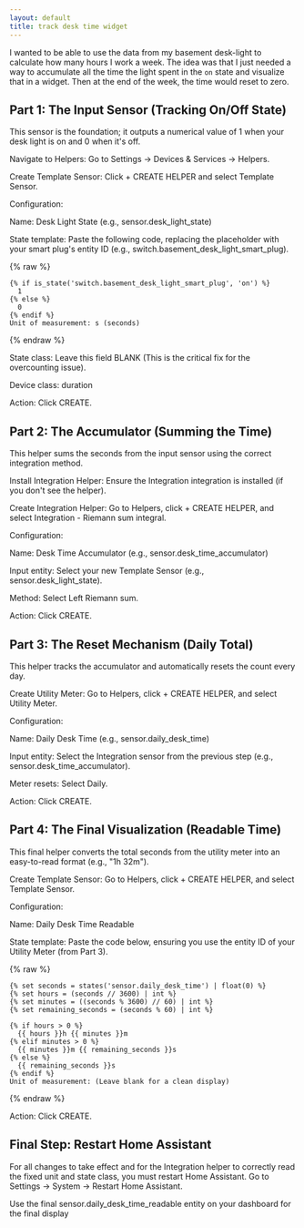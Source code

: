 ```yaml
---
layout: default
title: track desk time widget
---
```

I wanted to be able to use the data from my basement desk-light to calculate how many hours I work a week. The idea was that I just needed a way to accumulate all the time the light spent in the `on` state and visualize that in a widget. Then at the end of the week, the time would reset to zero.

## Part 1: The Input Sensor (Tracking On/Off State)
This sensor is the foundation; it outputs a numerical value of 1 when your desk light is on and 0 when it's off.

Navigate to Helpers: Go to Settings → Devices & Services → Helpers.

Create Template Sensor: Click + CREATE HELPER and select Template Sensor.

Configuration:

Name: Desk Light State (e.g., sensor.desk_light_state)

State template: Paste the following code, replacing the placeholder with your smart plug's entity ID (e.g., switch.basement_desk_light_smart_plug).

{% raw %}
```
{% if is_state('switch.basement_desk_light_smart_plug', 'on') %}
  1
{% else %}
  0
{% endif %}
Unit of measurement: s (seconds)
```
{% endraw %}

State class: Leave this field BLANK (This is the critical fix for the overcounting issue).

Device class: duration

Action: Click CREATE.

## Part 2: The Accumulator (Summing the Time)
This helper sums the seconds from the input sensor using the correct integration method.

Install Integration Helper: Ensure the Integration integration is installed (if you don't see the helper).

Create Integration Helper: Go to Helpers, click + CREATE HELPER, and select Integration - Riemann sum integral.

Configuration:

Name: Desk Time Accumulator (e.g., sensor.desk_time_accumulator)

Input entity: Select your new Template Sensor (e.g., sensor.desk_light_state).

Method: Select Left Riemann sum.

Action: Click CREATE.

## Part 3: The Reset Mechanism (Daily Total)
This helper tracks the accumulator and automatically resets the count every day.

Create Utility Meter: Go to Helpers, click + CREATE HELPER, and select Utility Meter.

Configuration:

Name: Daily Desk Time (e.g., sensor.daily_desk_time)

Input entity: Select the Integration sensor from the previous step (e.g., sensor.desk_time_accumulator).

Meter resets: Select Daily.

Action: Click CREATE.

## Part 4: The Final Visualization (Readable Time)
This final helper converts the total seconds from the utility meter into an easy-to-read format (e.g., "1h 32m").

Create Template Sensor: Go to Helpers, click + CREATE HELPER, and select Template Sensor.

Configuration:

Name: Daily Desk Time Readable

State template: Paste the code below, ensuring you use the entity ID of your Utility Meter (from Part 3).

{% raw %}
```
{% set seconds = states('sensor.daily_desk_time') | float(0) %}
{% set hours = (seconds // 3600) | int %}
{% set minutes = ((seconds % 3600) // 60) | int %}
{% set remaining_seconds = (seconds % 60) | int %}

{% if hours > 0 %}
  {{ hours }}h {{ minutes }}m
{% elif minutes > 0 %}
  {{ minutes }}m {{ remaining_seconds }}s
{% else %}
  {{ remaining_seconds }}s
{% endif %}
Unit of measurement: (Leave blank for a clean display)
```
{% endraw %}

Action: Click CREATE.

## Final Step: Restart Home Assistant
For all changes to take effect and for the Integration helper to correctly read the fixed unit and state class, you must restart Home Assistant. Go to Settings → System → Restart Home Assistant.

Use the final sensor.daily_desk_time_readable entity on your dashboard for the final display